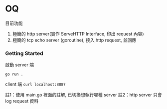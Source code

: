 # OQ

目前功能
1. 極簡的 http server(實作 ServeHTTP Interface, 印出 request 內容) 
2. 極簡的 tcp echo server (goroutine), 接入 http request, 並回應
 
### Getting Started
啟動 server 端
```
go run .
```

client 端
``
curl localhost:8887
``


註1：使用 main.go 裡面的註解, 已切換想執行哪種 server
註2：http server 只會 log request 資料
